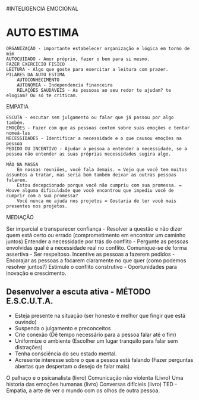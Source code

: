 #INTELIGENCIA EMOCIONAL

# AUTO ESTIMA

	ORGANIZAÇÃO - importante estabelecer organização e lógica em torno de mim
	AUTOCUIDADO - Amor próprio, fazer o bem para si mesmo.
	FAZER EXERCÍCIO FISICO
	LEITURA - Algo que goste para exercitar a leitura com prazer.	
	PILARES DA AUTO ESTIMA
		AUTOCONHECIMENTO
		AUTONOMIA - Independencia financeira
		RELAÇÕES SAUDÁVEIS - As pessoas ao seu redor te ajudam? te elogiam? Ou só te criticam.

EMPATIA

	ESCUTA - escutar sem julgamento ou falar que já passou por algo também.
	EMOÇÕES - Fazer com que as pessoas contem sobre suas emoções e tentar nomeá-las
	NECESSIDADES - Identificar a necessidade e o que causou emoções na pessoa
	PEDIDO OU INCENTIVO - Ajudar a pessoa a entender a necessidade, se a pessoa não entender as suas próprias necessidades sugira algo.

	MÃO NA MASSA
		Em nossas reuniões, você fala demais. = Vejo que você tem muitos assuntos a tratar, mas seria bom também deixar as outras pessoas falarem.
		Estou decepcionado porque você não cumpriu com sua promessa. = Houve alguma dificuldade que você encontrou que impediu você de cumprir com a sua promessa?
		Você nunca me ajuda nos projetos = Gostaria de ter você mais presentes nos projetos.

MEDIAÇÃO

Ser imparcial e transparecer confiança - Resolver a questão e não dizer quem está certo ou errado (comprometimento em encontrar um caminho juntos)
Entender a necessidade por trás do conflito - Pergunte as pessoas envolvidas qual é a necessidade real no conflito.
Comunique-se de forma assertiva - Ser respeitoso. 
Incentive as pessoas a fazerem pedidos - Encorajar as pessoas a focarem claramente no que quer (como podemos resolver juntos?)
Estimule o conflito construtivo - Oportunidades para inovação e crescimento.

## Desenvolver a escuta ativa - MÉTODO E.S.C.U.T.A.

- Esteja presente na situação (ser honesto é melhor que fingir que está ouvindo)
- Suspenda o julgamento e preconceitos
- Crie conexão (Dê tempo necessário para a pessoa falar até o fim)
- Uniformize o ambiente (Escolher um lugar tranquilo para falar sem distrações)
- Tenha consciência do seu estado mental.
- Acresente interesse sobre o que a pessoa está falando (Fazer perguntas abertas que despertam o desejo de falar mais)

O palhaço e o psicanalista (livro)
Comunicação não violenta (Livro)
Uma historia das emoções humanas (livro)
Conversas difícieis (livro)
TED - Empatia, a arte de ver o mundo com os olhos de outra pessoa.

